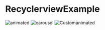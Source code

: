 # RecyclerviewExample
![animated](https://user-images.githubusercontent.com/68494371/209796283-46d0b571-a64e-4129-9883-00d01be0803f.PNG)
![carousel](https://user-images.githubusercontent.com/68494371/209796352-6f794c43-0478-4955-991f-ceae24c0d31c.PNG)
![Customanimated](https://user-images.githubusercontent.com/68494371/209796650-9c683d12-3796-491d-83aa-9b5c942ffd2c.PNG)
